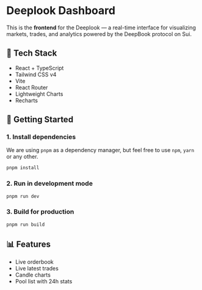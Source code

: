 # Deeplook Dashboard

This is the **frontend** for the Deeplook — a real-time interface for visualizing markets, trades, and analytics powered by the DeepBook protocol on Sui.

## 🧩 Tech Stack

- React + TypeScript
- Tailwind CSS v4
- Vite
- React Router
- Lightweight Charts
- Recharts

## 🚀 Getting Started

### 1. Install dependencies

We are using `pnpm` as a dependency manager, but feel free to use `npm`, `yarn` or any other.

```bash
pnpm install
```

### 2. Run in development mode

```bash
pnpm run dev
```

### 3. Build for production

```bash
pnpm run build
```

## 📊 Features

- Live orderbook
- Live latest trades
- Candle charts
- Pool list with 24h stats
